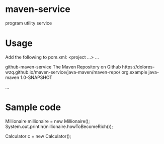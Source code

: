 # maven-service
program utility service

# Usage
Add the following to pom.xml:
<project ...>
...

<repositories>
  <repository>
    <id>github-maven-service</id>
    <name>The Maven Repository on Github</name>
    <url>https://dolores-wzq.github.io/maven-service/java-maven/maven-repo/</url>
  </repository>
</repositories>
 
<dependency>
  <groupId>org.example</groupId>
  <artifactId>java-maven</artifactId>
  <version>1.0-SNAPSHOT</version>
</dependency>

...
</project>

# Sample code
Millionaire millionaire = new Millionaire();
System.out.println(millionaire.howToBecomeRich());

Calculator c = new Calculator();
